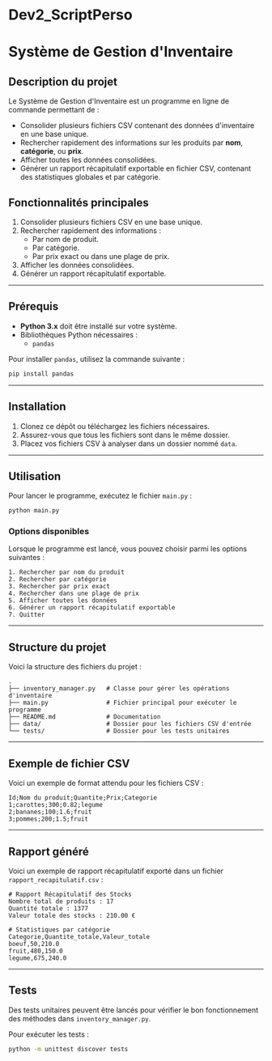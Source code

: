 # Dev2_ScriptPerso
# Système de Gestion d'Inventaire

## Description du projet

Le Système de Gestion d'Inventaire est un programme en ligne de commande permettant de :

- Consolider plusieurs fichiers CSV contenant des données d'inventaire en une base unique.
- Rechercher rapidement des informations sur les produits par **nom**, **catégorie**, ou **prix**.
- Afficher toutes les données consolidées.
- Générer un rapport récapitulatif exportable en fichier CSV, contenant des statistiques globales et par catégorie.

## Fonctionnalités principales

1. Consolider plusieurs fichiers CSV en une base unique.
2. Rechercher rapidement des informations :
   - Par nom de produit.
   - Par catégorie.
   - Par prix exact ou dans une plage de prix.
3. Afficher les données consolidées.
4. Générer un rapport récapitulatif exportable.

---

## Prérequis

- **Python 3.x** doit être installé sur votre système.
- Bibliothèques Python nécessaires :
  - `pandas`

Pour installer `pandas`, utilisez la commande suivante :

```bash
pip install pandas
```

---

## Installation

1. Clonez ce dépôt ou téléchargez les fichiers nécessaires.
2. Assurez-vous que tous les fichiers sont dans le même dossier.
3. Placez vos fichiers CSV à analyser dans un dossier nommé `data`.

---

## Utilisation

Pour lancer le programme, exécutez le fichier `main.py` :

```bash
python main.py
```

### Options disponibles

Lorsque le programme est lancé, vous pouvez choisir parmi les options suivantes :

```
1. Rechercher par nom du produit
2. Rechercher par catégorie
3. Rechercher par prix exact
4. Rechercher dans une plage de prix
5. Afficher toutes les données
6. Générer un rapport récapitulatif exportable
7. Quitter
```

---

## Structure du projet

Voici la structure des fichiers du projet :

```
.
├── inventory_manager.py   # Classe pour gérer les opérations d'inventaire
├── main.py                # Fichier principal pour exécuter le programme
├── README.md              # Documentation
├── data/                  # Dossier pour les fichiers CSV d'entrée
└── tests/                 # Dossier pour les tests unitaires
```

---

## Exemple de fichier CSV

Voici un exemple de format attendu pour les fichiers CSV :

```csv
Id;Nom du produit;Quantite;Prix;Categorie
1;carottes;300;0.82;legume
2;bananes;100;1.6;fruit
3;pommes;200;1.5;fruit
```

---

## Rapport généré

Voici un exemple de rapport récapitulatif exporté dans un fichier `rapport_recapitulatif.csv` :

```
# Rapport Récapitulatif des Stocks
Nombre total de produits : 17
Quantité totale : 1377
Valeur totale des stocks : 210.00 €

# Statistiques par catégorie
Categorie,Quantite_totale,Valeur_totale
boeuf,50,210.0
fruit,480,150.0
legume,675,240.0
```

---

## Tests

Des tests unitaires peuvent être lancés pour vérifier le bon fonctionnement des méthodes dans `inventory_manager.py`.

Pour exécuter les tests :

```bash
python -m unittest discover tests
```

